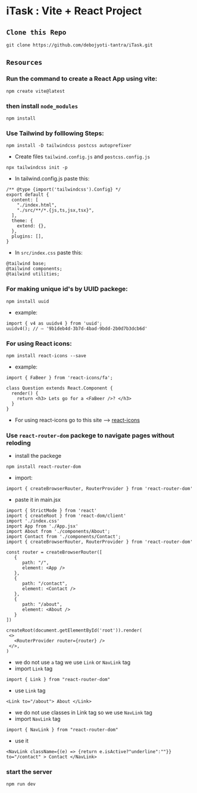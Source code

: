 # iTask : Vite + React Project

## `Clone this Repo`
```
git clone https://github.com/debojyoti-tantra/iTask.git
```

## `Resources`

### Run the command to create a React App using vite:
```
npm create vite@latest
```

### then install `node_modules`
```
npm install
```

### Use Tailwind by folllowing Steps:
```
npm install -D tailwindcss postcss autoprefixer
```

- Create files `tailwind.config.js` and `postcss.config.js`
```
npx tailwindcss init -p
```

- In tailwind.config.js paste this:
```
/** @type {import('tailwindcss').Config} */
export default {
  content: [
    "./index.html",
    "./src/**/*.{js,ts,jsx,tsx}",
  ],
  theme: {
    extend: {},
  },
  plugins: [],
}
```

- In `src/index.css` paste this:
```
@tailwind base;
@tailwind components;
@tailwind utilities;
```

### For making unique id's by UUID packege:
```
npm install uuid
```

- example:
```
import { v4 as uuidv4 } from 'uuid';
uuidv4(); // ⇨ '9b1deb4d-3b7d-4bad-9bdd-2b0d7b3dcb6d'
```

### For using React icons:
```
npm install react-icons --save
```

- example:
```
import { FaBeer } from 'react-icons/fa';

class Question extends React.Component {
  render() {
    return <h3> Lets go for a <FaBeer />? </h3>
  }
}
```

- For using react-icons go to this site -->
<a href="https://react-icons.github.io/react-icons/">react-icons</a>

### Use `react-router-dom` packege to navigate pages without reloding
- install the packege
```
npm install react-router-dom
```

- import:
```
import { createBrowserRouter, RouterProvider } from 'react-router-dom'
```

- paste it  in main.jsx
```
import { StrictMode } from 'react'
import { createRoot } from 'react-dom/client'
import './index.css'
import App from './App.jsx'
import About from './components/About';
import Contact from './components/Contact';
import { createBrowserRouter, RouterProvider } from 'react-router-dom'

const router = createBrowserRouter([
   {
      path: "/",
      element: <App />
   },
   {
      path: "/contact",
      element: <Contact />
   },
   {
      path: "/about",
      element: <About />
   }
])

createRoot(document.getElementById('root')).render(
 <>
   <RouterProvider router={router} />
 </>,
)
```

- we do not use `a` tag we use `Link` or `NavLink` tag
- import `Link` tag
```
import { Link } from "react-router-dom"
```

- use `Link` tag
```
<Link to="/about"> About </Link>
```

- we do not use classes in Link tag so we use `NavLink` tag
- import `NavLink` tag
```
import { NavLink } from "react-router-dom"
```
- use it
```
<NavLink className={(e) => {return e.isActive?"underline":""}} to="/contact" > Contact </NavLink>
```

### start the server
```
npm run dev
```
